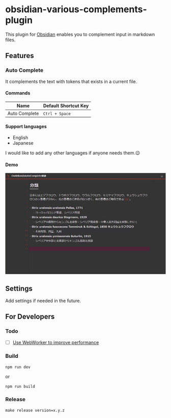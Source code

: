 # obsidian-various-complements-plugin

This plugin for [Obsidian] enables you to complement input in markdown files.

## Features

### Auto Complete

It complements the text with tokens that exists in a current file.

#### Commands

| Name          | Default Shortcut Key |
| ------------- | -------------------- |
| Auto Complete | `Ctrl + Space`       |

#### Support languages

- English
- Japanese

I would like to add any other languages if anyone needs them.😉

#### Demo

![Basic demo](demo/demo.gif)


## Settings

Add settings if needed in the future.


## For Developers

### Todo

- [ ] [Use WebWorker to improve performance](https://github.com/obsidianmd/obsidian-releases/pull/155#issuecomment-774930410)

### Build

```
npm run dev
```

or

```
npm run build
```

### Release

```
make release version=x.y.z
```

[Obsidian]: https://obsidian.md/
